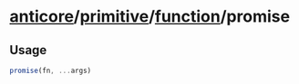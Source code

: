 # [anticore](../../../../../#reference)/[primitive](../../#reference)/[function](../#reference)/<a name="reference">promise</a>

## Usage

```js
promise(fn, ...args)
```